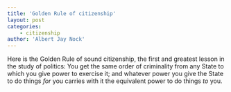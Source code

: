 ```yaml
---
title: 'Golden Rule of citizenship'
layout: post
categories:
    - citizenship
author: 'Albert Jay Nock'
---
```


Here is the Golden Rule of sound citizenship, the first and greatest lesson in the study of politics: You get the same order of criminality from any State to which you give power to exercise it; and whatever power you give the State to do things *for* you carries with it the equivalent power to do things *to* you.